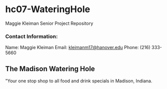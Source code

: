# hc07-WateringHole
Maggie Kleiman Senior Project Repository

### Contact Information:
Name: Maggie Kleiman
Email: kleimanm17@hanover.edu
Phone: (216) 333-5660
   
## The Madison Watering Hole
"Your one stop shop to all food and drink specials in Madison, Indiana. 
